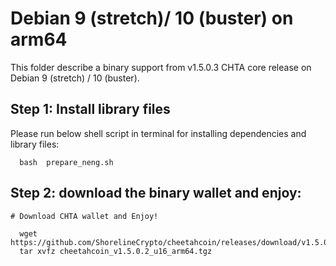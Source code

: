 # Debian 9 (stretch)/ 10 (buster) on arm64

This folder describe a binary support from v1.5.0.3 CHTA core release on Debian 9 (stretch) / 10 (buster).

## Step 1: Install library files
Please run below shell script in terminal for installing dependencies and library files:
```
  bash  prepare_neng.sh
```

## Step 2: download the binary wallet and enjoy:
```
# Download CHTA wallet and Enjoy!

  wget  https://github.com/ShorelineCrypto/cheetahcoin/releases/download/v1.5.0.2/cheetahcoin_v1.5.0.2_u16_arm64.tgz
  tar xvfz cheetahcoin_v1.5.0.2_u16_arm64.tgz
```
